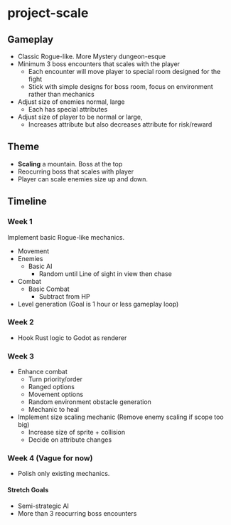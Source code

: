 # project-scale

## Gameplay
* Classic Rogue-like. More Mystery dungeon-esque
* Minimum 3 boss encounters that scales with the player
  * Each encounter will move player to special room designed for the fight
  * Stick with simple designs for boss room, focus on environment rather than mechanics
* Adjust size of enemies normal, large
  * Each has special attributes
* Adjust size of player to be normal or large,
  * Increases attribute but also decreases attribute for risk/reward
  
## Theme
* **Scaling** a mountain. Boss at the top
* Reocurring boss that scales with player
* Player can scale enemies size up and down.


## Timeline
### Week 1
Implement basic Rogue-like mechanics.
* Movement
* Enemies
  * Basic AI
    * Random until Line of sight in view then chase
* Combat
  * Basic Combat
    * Subtract from HP
* Level generation (Goal is 1 hour or less gameplay loop)

### Week 2
* Hook Rust logic to Godot as renderer

### Week 3
* Enhance combat
  * Turn priority/order
  * Ranged options
  * Movement options
  * Random environment obstacle generation
  * Mechanic to heal
* Implement size scaling mechanic (Remove enemy scaling if scope too big)
  * Increase size of sprite + collision
  * Decide on attribute changes

### Week 4 (Vague for now)
* Polish only existing mechanics.

#### Stretch Goals
* Semi-strategic AI
* More than 3 reocurring boss encounters